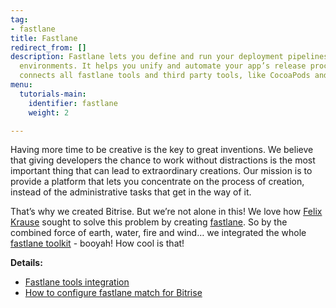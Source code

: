 ```yaml
---
tag:
- fastlane
title: Fastlane
redirect_from: []
description: Fastlane lets you define and run your deployment pipelines for different
  environments. It helps you unify and automate your app’s release process. Fastlane
  connects all fastlane tools and third party tools, like CocoaPods and xctool.
menu:
  tutorials-main:
    identifier: fastlane
    weight: 2

---
```

Having more time to be creative is the key to great inventions. We believe that giving developers the chance to work without distractions is the most important thing that can lead to extraordinary creations. Our mission is to provide a platform that lets you concentrate on the process of creation, instead of the administrative tasks that get in the way of it.

That’s why we created Bitrise. But we’re not alone in this! We love how [Felix Krause](https://krausefx.com/) sought to solve this problem by creating [fastlane](https://fastlane.tools/). So by the combined force of earth, water, fire and wind… we integrated the whole [fastlane toolkit](https://fastlane.tools/) - booyah! How cool is that!

**Details:**

* [Fastlane tools integration](/tutorials/fastlane/fastlane-tools-integration/)
* [How to configure fastlane match for Bitrise](/tutorials/fastlane/how-to-configure-fastlane-match-for-bitrise/)